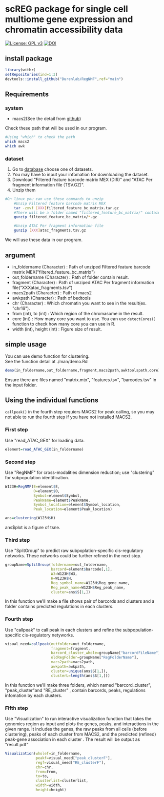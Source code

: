# scREG package for single cell multiome gene expression and chromatin accessibility data
[![License: GPL v3](https://img.shields.io/badge/License-GPLv3-blue.svg)](https://www.gnu.org/licenses/gpl-3.0)
[![DOI](https://zenodo.org/badge/DOI/10.5281/zenodo.5676303.svg)](https://zenodo.org/record/5676303#.YY2FWGDMJaQ)

## install package

```R
library(withr)
setRepositories(ind=1:3)
devtools::install_github("Durenlab/RegNMF",ref="main")
```

## Requirements

### system

* macs2(See the detail from [github](https://github.com/macs3-project/MACS))

Check these path that will be used in our program.

```bash
#Using "which" to check the path
which macs2
which awk
```

### dataset

1. Go to [database](https://support.10xgenomics.com/single-cell-multiome-atac-gex/datasets) choose one of datasets.
2. You may have to input your infomation for downloading the dataset.
3. Download "Filtered feature barcode matrix MEX (DIR)" and "ATAC Per fragment information file (TSV.GZ)".
4. Unzip them

```bash
#On linux you can use these commands to unzip
    #Unzip Filtered feature barcode matrix MEX
    tar -zxvf [XXX]filtered_feature_bc_matrix.tar.gz
    #There will be a folder named "filtered_feature_bc_matrix/" contain "barcodes.tsv.gz", "matrix.mtx.gz", "features.tsv.gz". Unzip them
    gunzip filtered_feature_bc_matrix/*.gz

    #Unzip ATAC Per fragment information file
    gunzip [XXX]atac_fragments.tsv.gz
```

We will use these data in our program.

## argument

* in_foldername (Character) : Path of unziped Filtered feature barcode matrix MEX("filtered_feature_bc_matrix")
* out_foldername (Character) : Path of folder contain result.
* fragment (Character) : Path of unziped ATAC Per fragment information file("XXXatac_fragments.tsv")
* macs2path (Character) : Path of macs2
* awkpath (Character) : Path of bedtools
* chr (Character) : Which chromatin you want to see in the result(ex. "chr16").
* from (int), to (int) : Which region of the chromasome in the result.
* core (int) : How many core you want to use. You can use `detectCores()` function to check how many core you can use in R.
* width (int), height (int) : Figure size of result.

## simple usage

You can use demo function for clustering.  
See the function detail at ./man/demo.Rd

```R
demo(in_foldername,out_foldername,fragment,macs2path,awktoolspath,core)
```

Ensure there are files named "matrix.mtx", "features.tsv", "barcodes.tsv" in the input folder.

## Using the individual functions  

`callpeak()` in the fourth step requiers MACS2 for peak calling, so you may not able to run the fourth step if you have not installed MACS2.

### First step

Use "read_ATAC_GEX" for loading data.

```R
element=read_ATAC_GEX(in_foldername)
```

### Second step

Use "RegNMF" for cross-modalities dimension reduction; use "clustering" for subpopulation identification.

```R
W123H=RegNMF(E=element$E, 
             O=element$O, 
             Symbol=element$Symbol, 
             PeakName=element$PeakName, 
             Symbol_location=element$Symbol_location, 
             Peak_location=element$Peak_location)

ans=clustering(W123H$H)
```

ans$plot is a figure of tsne.

### Third step

Use "SplitGroup" to predict raw subpoplation-specific cis-regulatory networks. These networks could be further refined in the next step.

```R
groupName=SplitGroup(foldername=out_foldername,
                     barcord=element$barcode[,1],
                     W3=W123H$W3,
                     H=W123H$H,
                     Reg_symbol_name=W123H$Reg_gene_name,
                     Reg_peak_name=W123H$Reg_peak_name,
                     cluster=ans$S[1,])
```

In this function we'll make a file shows pair  of barcords and clusters and a folder contains predicted regulations in each clusters.

### Fourth step

Use "callpeak" to call peak in each clusters and refine the subpopulation-specific cis-regulatory netyworks.

```R
visual_need=callpeak(outfolder=out_foldername,
                     fragment=fragment,
                     barcord_cluster_whole=groupName["barcordFileName"],
                     oldRegFolder=groupName["RegFolderName"],
                     macs2path=macs2path,
                     awkpath=awkpath,
                     cluster=unique(ans$S[1,]),
                     clusterL=length(ans$S[1,]))
```

In this function we'll make three folders, which named "barcord_cluster", "peak_cluster"and "RE_cluster" , contain barcords, peaks, regulations infomation by each clusters.

### Fifth step

Use "Visualization" to run interactive visualization function that takes the genomics region as input and plots the genes, peaks, and interactions in the given range. It includes the genes, the raw peaks from all cells (before clustering), peaks of each cluster from MACS2, and the predicted (refined) peak-gene association in each cluster . The result will be output as "result.pdf"

```R
Visualization(wholef=in_foldername,
              peakf=visual_need["peak_clusterF"],
              regf=visual_need["RE_clusterF"],
              chr=chr,
              from=from,
              to=to,
              clusterlist=clusterlist,
              width=width,
              height=height)
```
